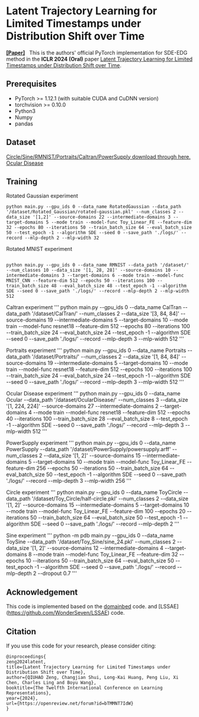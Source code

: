 # Latent Trajectory Learning for Limited Timestamps under Distribution Shift over Time

[__[Paper]__](https://openreview.net/forum?id=bTMMNT7IdW) 
&nbsp; 
This is the authors' official PyTorch implementation for SDE-EDG method in the **ICLR 2024 (Oral)** paper [Latent Trajectory Learning for Limited Timestamps under Distribution Shift over Time](https://openreview.net/forum?id=bTMMNT7IdW).


## Prerequisites
- PyTorch >= 1.12.1 (with suitable CUDA and CuDNN version)
- torchvision >= 0.10.0
- Python3
- Numpy
- pandas

## Dataset
[Circle/Sine/RMNIST/Portraits/Caltran/PowerSupply download through here.](https://github.com/WonderSeven/LSSAE?tab=readme-ov-file)
[Ocular Disease](https://www.kaggle.com/datasets/andrewmvd/ocular-disease-recognition-odir5k/data)

## Training
Rotated Gaussian experiment
```
python main.py --gpu_ids 0 --data_name RotatedGaussian --data_path '/dataset/Rotated_Gaussian/rotated-gaussian.pkl' --num_classes 2 --data_size '[1,2]' --source-domains 22 --intermediate-domains 3 --target-domains 5 --mode train --model-func Toy_Linear_FE --feature-dim 32 --epochs 80 --iterations 50 --train_batch_size 64 --eval_batch_size 50 --test_epoch -1 --algorithm SDE --seed 0 --save_path './logs/' --record --mlp-depth 2 --mlp-width 32

```

Rotated MNIST experiment
```

python main.py --gpu_ids 0 --data_name RMNIST --data_path '/dataset/' --num_classes 10 --data_size '[1, 28, 28]' --source-domains 10 --intermediate-domains 3 --target-domains 6 --mode train --model-func MNIST_CNN --feature-dim 512 --epochs 50 --iterations 100 --train_batch_size 48 --eval_batch_size 48 --test_epoch -1 --algorithm SDE --seed 0 --save_path './logs/' --record --mlp-depth 2 --mlp-width 512
```

Caltran experiment
'''
python main.py --gpu_ids 0 --data_name CalTran --data_path '/dataset/CalTran/' --num_classes 2 --data_size '[3, 84, 84]' --source-domains 19 --intermediate-domains 5 --target-domains 10 --mode train --model-func resnet18 --feature-dim 512 --epochs 80 --iterations 100 --train_batch_size 24 --eval_batch_size 24 --test_epoch -1 --algorithm SDE --seed 0 --save_path './logs/' --record --mlp-depth 3 --mlp-width 512
'''

Portraits experiment
'''
python main.py --gpu_ids 0 --data_name Portraits --data_path '/dataset/Portraits/' --num_classes 2 --data_size '[1, 84, 84]' --source-domains 19 --intermediate-domains 5 --target-domains 10 --mode train --model-func resnet18 --feature-dim 512 --epochs 100 --iterations 100 --train_batch_size 24 --eval_batch_size 24 --test_epoch -1 --algorithm SDE --seed 0 --save_path './logs/' --record --mlp-depth 3 --mlp-width 512
'''

Ocular Disease experiment
'''
python main.py --gpu_ids 0 --data_name Ocular --data_path '/dataset/OcularDisease/' --num_classes 3 --data_size '[1, 224, 224]' --source-domains 27 --intermediate-domains 2 --target-domains 4 --mode train --model-func resnet18 --feature-dim 512 --epochs 40 --iterations 100 --train_batch_size 28 --eval_batch_size 8 --test_epoch -1 --algorithm SDE --seed 0 --save_path './logs/' --record --mlp-depth 3 --mlp-width 512
'''

PowerSupply experiment
'''
python main.py --gpu_ids 0 --data_name PowerSupply --data_path '/dataset/PowerSupply/powersupply.arff' --num_classes 2 --data_size '[1, 2]' --source-domains 15 --intermediate-domains 5 --target-domains 10 --mode train --model-func Toy_Linear_FE --feature-dim 256 --epochs 50 --iterations 50 --train_batch_size 64 --eval_batch_size 50 --test_epoch -1 --algorithm SDE --seed 0 --save_path './logs/' --record --mlp-depth 3 --mlp-width 256
'''

Circle experiment
'''
python main.py --gpu_ids 0 --data_name ToyCircle --data_path '/dataset/Toy_Circle/half-circle.pkl' --num_classes 2 --data_size '[1, 2]' --source-domains 15 --intermediate-domains 5 --target-domains 10 --mode train --model-func Toy_Linear_FE --feature-dim 100 --epochs 20 --iterations 50 --train_batch_size 64 --eval_batch_size 50 --test_epoch -1 --algorithm SDE --seed 0 --save_path './logs/' --record --mlp-depth 2
'''

Sine experiment
'''
python -m pdb main.py --gpu_ids 0 --data_name ToySine --data_path '/dataset/Toy_Sine/sine_24.pkl' --num_classes 2 --data_size '[1, 2]' --source-domains 12 --intermediate-domains 4 --target-domains 8 --mode train --model-func Toy_Linear_FE --feature-dim 32 --epochs 10 --iterations 50 --train_batch_size 64 --eval_batch_size 50 --test_epoch -1 --algorithm SDE --seed 0 --save_path './logs/' --record --mlp-depth 2 --dropout 0.7
'''


## Acknowledgement
This code is implemented based on the [domainbed](https://github.com/facebookresearch/DomainBed) code. and [LSSAE] (https://github.com/WonderSeven/LSSAE) code.

## Citation
If you use this code for your research, please consider citing:
```
@inproceedings{
zeng2024latent,
title={Latent Trajectory Learning for Limited Timestamps under Distribution Shift over Time},
author={QIUHAO Zeng, Changjian Shui, Long-Kai Huang, Peng Liu, Xi Chen, Charles Ling and Boyu Wang},
booktitle={The Twelfth International Conference on Learning Representations},
year={2024},
url={https://openreview.net/forum?id=bTMMNT7IdW}
}
```